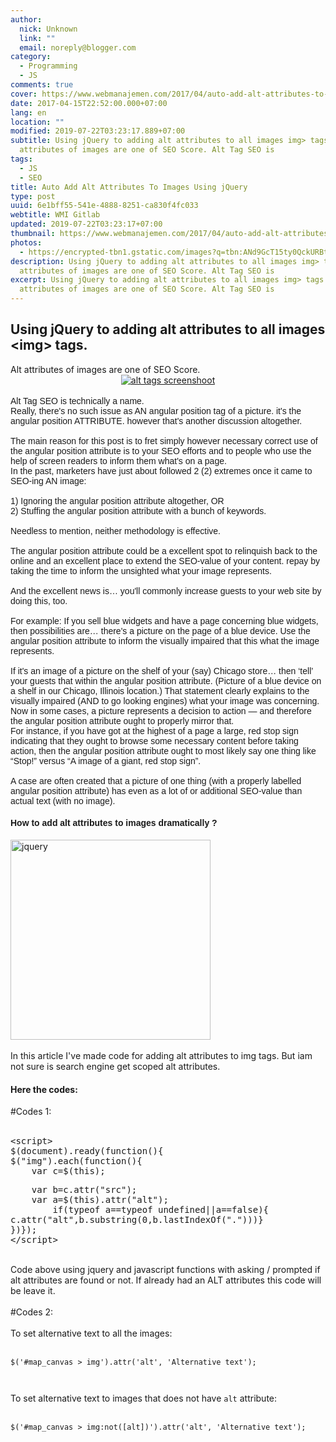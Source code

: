 ```yaml
---
author:
  nick: Unknown
  link: ""
  email: noreply@blogger.com
category:
  - Programming
  - JS
comments: true
cover: https://www.webmanajemen.com/2017/04/auto-add-alt-attributes-to-images-using/c98482c39db60bab2951fea94c90cd71.jpeg
date: 2017-04-15T22:52:00.000+07:00
lang: en
location: ""
modified: 2019-07-22T03:23:17.889+07:00
subtitle: Using jQuery to adding alt attributes to all images img> tags. Alt
  attributes of images are one of SEO Score. Alt Tag SEO is
tags:
  - JS
  - SEO
title: Auto Add Alt Attributes To Images Using jQuery
type: post
uuid: 6e1bff55-541e-4888-8251-ca830f4fc033
webtitle: WMI Gitlab
updated: 2019-07-22T03:23:17+07:00
thumbnail: https://www.webmanajemen.com/2017/04/auto-add-alt-attributes-to-images-using/c98482c39db60bab2951fea94c90cd71.jpeg
photos:
  - https://encrypted-tbn1.gstatic.com/images?q=tbn:ANd9GcT15ty0QckURBti5Zj3AddI7sOew19yh8zjKsfJC3Wlu0dFXd2rVQ
description: Using jQuery to adding alt attributes to all images img> tags. Alt
  attributes of images are one of SEO Score. Alt Tag SEO is
excerpt: Using jQuery to adding alt attributes to all images img> tags. Alt
  attributes of images are one of SEO Score. Alt Tag SEO is
---
```


<div dir="ltr" style="text-align: left;" trbidi="on"><h2>    Using jQuery to adding alt attributes to all images &lt;img&gt; tags. </h2>Alt attributes of images are one of SEO Score. <br><div class="separator" style="clear: both; text-align: center;"><a href="https://encrypted-tbn1.gstatic.com/images?q=tbn:ANd9GcT15ty0QckURBti5Zj3AddI7sOew19yh8zjKsfJC3Wlu0dFXd2rVQ" imageanchor="1" style="margin-left: 1em; margin-right: 1em;" rel="noopener noreferer nofollow"><img alt="alt tags screenshoot" border="0" src="https://encrypted-tbn1.gstatic.com/images?q=tbn:ANd9GcT15ty0QckURBti5Zj3AddI7sOew19yh8zjKsfJC3Wlu0dFXd2rVQ" title="alt tags screenshoot"></a></div><br><div style="font-family: Arial, Helvetica, sans-serif;"><span style="font-family: &quot;arial&quot; , &quot;helvetica&quot; , sans-serif;">Alt Tag SEO is technically a name.</span><br><span style="font-family: &quot;arial&quot; , &quot;helvetica&quot; , sans-serif;">Really, there's no such issue as AN angular position tag of a picture. it's the angular position ATTRIBUTE. however that's another discussion altogether.</span><br><span style="font-family: &quot;arial&quot; , &quot;helvetica&quot; , sans-serif;"><br></span><span style="font-family: &quot;arial&quot; , &quot;helvetica&quot; , sans-serif;">The main reason for this post is to fret simply however necessary correct use of the angular position attribute is to your SEO efforts and to people who use the help of screen readers to inform them what's on a page.</span><br><span style="font-family: &quot;arial&quot; , &quot;helvetica&quot; , sans-serif;">In the past, marketers have just about followed 2 (2) extremes once it came to SEO-ing AN image:</span><br><span style="font-family: &quot;arial&quot; , &quot;helvetica&quot; , sans-serif;"><br></span><span style="font-family: &quot;arial&quot; , &quot;helvetica&quot; , sans-serif;">1) Ignoring the angular position attribute altogether, OR</span><br><span style="font-family: &quot;arial&quot; , &quot;helvetica&quot; , sans-serif;">2) Stuffing the angular position attribute with a bunch of keywords.</span><br><span style="font-family: &quot;arial&quot; , &quot;helvetica&quot; , sans-serif;"><br></span><span style="font-family: &quot;arial&quot; , &quot;helvetica&quot; , sans-serif;">Needless to mention, neither methodology is effective.</span><br><span style="font-family: &quot;arial&quot; , &quot;helvetica&quot; , sans-serif;"><br></span><span style="font-family: &quot;arial&quot; , &quot;helvetica&quot; , sans-serif;">The angular position attribute could be a excellent spot to relinquish back to the online and an excellent place to extend the SEO-value of your content. repay by taking the time to inform the unsighted what your image represents.</span><br><span style="font-family: &quot;arial&quot; , &quot;helvetica&quot; , sans-serif;"><br></span><span style="font-family: &quot;arial&quot; , &quot;helvetica&quot; , sans-serif;">And the excellent news is… you'll commonly increase guests to your web site by doing this, too.</span><br><span style="font-family: &quot;arial&quot; , &quot;helvetica&quot; , sans-serif;"><br></span><span style="font-family: &quot;arial&quot; , &quot;helvetica&quot; , sans-serif;">For example: If you sell blue widgets and have a page concerning blue widgets, then possibilities are… there's a picture on the page of a blue device. Use the angular position attribute to inform the visually impaired that this what the image represents.</span><br><span style="font-family: &quot;arial&quot; , &quot;helvetica&quot; , sans-serif;"><br></span><span style="font-family: &quot;arial&quot; , &quot;helvetica&quot; , sans-serif;">If it's an image of a picture on the shelf of your (say) Chicago store… then ‘tell’ your guests that within the angular position attribute. (Picture of a blue device on a shelf in our Chicago, Illinois location.) That statement clearly explains to the visually impaired (AND to go looking engines) what your image was concerning.</span><br><span style="font-family: &quot;arial&quot; , &quot;helvetica&quot; , sans-serif;">Now in some cases, a picture represents a decision to action — and therefore the angular position attribute ought to properly mirror that.</span><br><span style="font-family: &quot;arial&quot; , &quot;helvetica&quot; , sans-serif;">For instance, if you have got at the highest of a page a large, red stop sign indicating that they ought to browse some necessary content before taking action, then the angular position attribute ought to most likely say one thing like “Stop!” versus “A image of a giant, red stop sign”.</span><br><span style="font-family: &quot;arial&quot; , &quot;helvetica&quot; , sans-serif;"><br></span><span style="font-family: &quot;arial&quot; , &quot;helvetica&quot; , sans-serif;">A case are often created that a picture of one thing (with a properly labelled angular position attribute) has even as a lot of or additional SEO-value than actual text (with no image).</span></div><h4 style="font-family: Arial, Helvetica, sans-serif; text-align: left;">How to add alt attributes to images dramatically ?</h4><div><img alt="jquery" height="320" src="https://encrypted-tbn1.gstatic.com/images?q=tbn:ANd9GcSb0MQpApk1AnCcliWTM687M3_IfAgAtydYlF6wyWUXWLg-czIn" title="jquery" width="320"></div><div><br></div>In this article I've made code for adding alt attributes to img tags. But     iam not sure is search engine get scoped alt attributes. <br><h4>    Here the codes: </h4><div></div><div>#Codes 1:     <br><br></div><pre>&lt;script&gt;<br>$(document).ready(function(){<br>$("img").each(function(){<br>    var c=$(this);</pre><pre>    var b=c.attr("src");<br>    var a=$(this).attr("alt");<br>        if(typeof a==typeof undefined||a==false){<br>c.attr("alt",b.substring(0,b.lastIndexOf(".")))}<br>})});<br>&lt;/script&gt;</pre><br>Code above using jquery and javascript functions with asking / prompted if     alt attributes are found or not. If already had an ALT attributes this code     will be leave it. <br><br><div></div><div>#Codes 2:     <br><br></div><div></div><div>To set alternative text to all the images:     <br><br><pre><code>$('#map_canvas &gt; img').attr('alt', 'Alternative text');</code></pre><pre><code><br></code></pre>To set alternative text to images that does not have <code>alt</code>        attribute:     <br><br><pre><code>$('#map_canvas &gt; img:not([alt])').attr('alt', 'Alternative text');</code></pre></div></div>